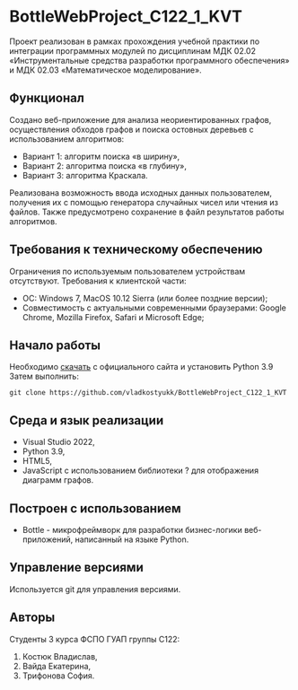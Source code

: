 # BottleWebProject_C122_1_KVT
Проект реализован в рамках прохождения учебной практики по интеграции программных модулей по дисциплинам МДК 02.02 «Инструментальные средства разработки программного обеспечения» и МДК 02.03 «Математическое моделирование».
## Функционал
Cоздано веб-приложение для анализа неориентированных графов, осуществления обходов графов и поиска остовных деревьев с использованием алгоритмов:
- Вариант 1: алгоритм поиска «в ширину»,
- Вариант 2: алгоритма поиска «в глубину»,
- Вариант 3: алгоритма Краскала.

Реализована возможность ввода исходных данных пользователем, получения их с помощью генератора случайных чисел или чтения из файлов. Также предусмотрено сохранение в файл результатов работы алгоритмов.
## Требования к техническому обеспечению
Ограничения по используемым пользователем устройствам отсутствуют. Требования к клиентской части:
- ОС: Windows 7, MacOS 10.12 Sierra (или более поздние версии);
- Совместимость с актуальными современными браузерами: Google Chrome, Mozilla Firefox, Safari и Microsoft Edge;
## Начало работы
Необходимо [скачать](https://www.python.org/downloads/release/python-390/) с официального сайта и установить Python 3.9\
Затем выполнить:
``` 
git clone https://github.com/vladkostyukk/BottleWebProject_C122_1_KVT
```
## Среда и язык реализации
- Visual Studio 2022,
- Python 3.9,
- HTML5,
- JavaScript с использованием библиотеки ? для отображения диаграмм графов.
## Построен с использованием
- Bottle - микрофреймворк для разработки бизнес-логики веб-приложений, написанный на языке Python.
## Управление версиями
Используется git для управления версиями.
## Авторы
Студенты 3 курса ФСПО ГУАП группы С122:
1. Костюк Владислав,
2. Вайда Екатерина,
3. Трифонова София.
